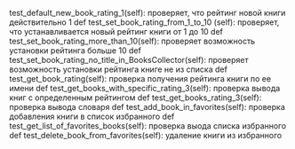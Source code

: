 test_default_new_book_rating_1(self): проверяет, что рейтинг новой книги действительно 1
def test_set_book_rating_from_1_to_10 (self): проверяет, что устанавливается новый рейтинг книги от 1 до 10
def test_set_book_rating_more_than_10(self): проверяет возможность установки рейтинга больше 10
def test_set_book_rating_no_title_in_BooksCollector(self): проверяет возможность установки рейтинга книге не из списка
def test_get_book_rating(self): проверка получения рейтинга книги по ее имени
def test_get_books_with_specific_rating_3(self): проверка вывода книг с определенным рейтингом
def test_get_books_rating_3(self): проверка вывода словаря 
def test_add_book_in_favorites(self): проверка добавления книги в список избранного
def test_get_list_of_favorites_books(self): проверка выода списка избранного
def test_delete_book_from_favorites(self): удаление книги из избранного 